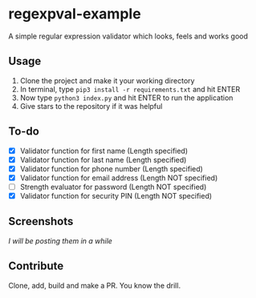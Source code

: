 # regexpval-example
A simple regular expression validator which looks, feels and works good

## Usage
1. Clone the project and make it your working directory
2. In terminal, type ```pip3 install -r requirements.txt``` and hit ENTER
3. Now type ```python3 index.py``` and hit ENTER to run the application
4. Give stars to the repository if it was helpful

## To-do
- [X] Validator function for first name (Length specified)
- [X] Validator function for last name (Length specified)
- [X] Validator function for phone number (Length specified)
- [X] Validator function for email address (Length NOT specified)
- [ ] Strength evaluator for password (Length NOT specified)
- [X] Validator function for security PIN (Length NOT specified)

## Screenshots
_I will be posting them in a while_

## Contribute
Clone, add, build and make a PR. You know the drill.
